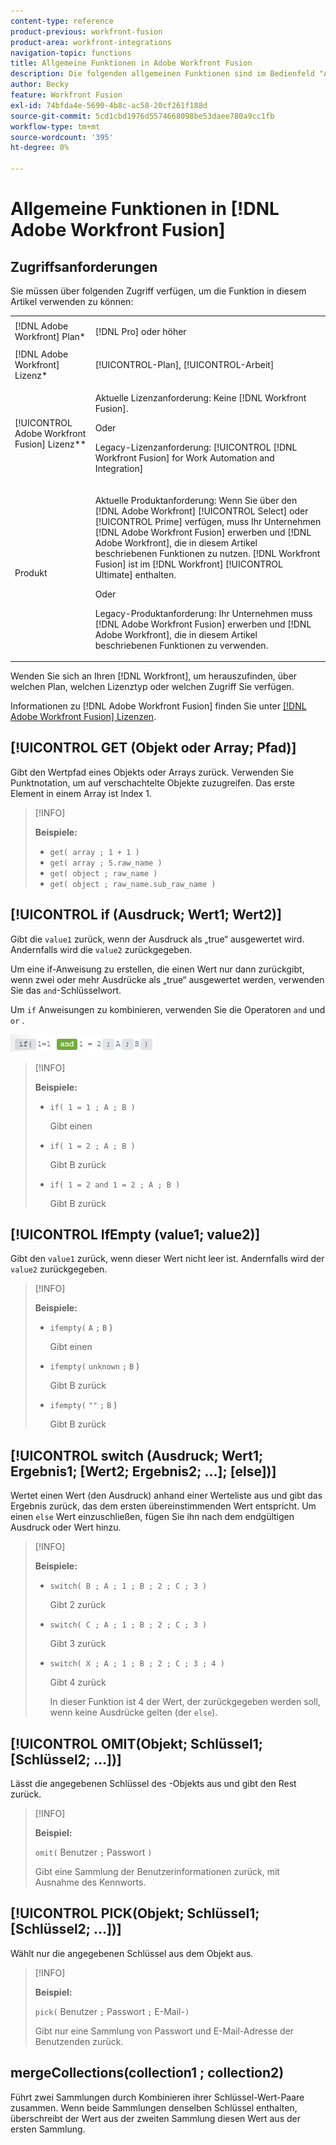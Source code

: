 ```yaml
---
content-type: reference
product-previous: workfront-fusion
product-area: workfront-integrations
navigation-topic: functions
title: Allgemeine Funktionen in Adobe Workfront Fusion
description: Die folgenden allgemeinen Funktionen sind im Bedienfeld "Adobe Workfront Fusion-Zuordnung“ verfügbar.
author: Becky
feature: Workfront Fusion
exl-id: 74bfda4e-5690-4b8c-ac58-20cf261f188d
source-git-commit: 5cd1cbd1976d5574668098be53daee780a9cc1fb
workflow-type: tm+mt
source-wordcount: '395'
ht-degree: 0%

---
```


# Allgemeine Funktionen in [!DNL Adobe Workfront Fusion]

## Zugriffsanforderungen

Sie müssen über folgenden Zugriff verfügen, um die Funktion in diesem Artikel verwenden zu können:

<table style="table-layout:auto">
 <col> 
 <col> 
 <tbody> 
  <tr> 
   <td role="rowheader">[!DNL Adobe Workfront] Plan*</td> 
   <td> <p>[!DNL Pro] oder höher</p> </td> 
  </tr> 
  <tr data-mc-conditions=""> 
   <td role="rowheader">[!DNL Adobe Workfront] Lizenz*</td> 
   <td> <p>[!UICONTROL-Plan], [!UICONTROL-Arbeit]</p> </td> 
  </tr> 
  <tr> 
   <td role="rowheader">[!UICONTROL Adobe Workfront Fusion] Lizenz**</td> 
   <td>
   <p>Aktuelle Lizenzanforderung: Keine [!DNL Workfront Fusion].</p>
   <p>Oder</p>
   <p>Legacy-Lizenzanforderung: [!UICONTROL [!DNL Workfront Fusion] for Work Automation and Integration] </p>
   </td> 
  </tr> 
  <tr> 
   <td role="rowheader">Produkt</td> 
   <td>
   <p>Aktuelle Produktanforderung: Wenn Sie über den [!DNL Adobe Workfront] [!UICONTROL Select] oder [!UICONTROL Prime] verfügen, muss Ihr Unternehmen [!DNL Adobe Workfront Fusion] erwerben und [!DNL Adobe Workfront], die in diesem Artikel beschriebenen Funktionen zu nutzen. [!DNL Workfront Fusion] ist im [!DNL Workfront] [!UICONTROL Ultimate] enthalten.</p>
   <p>Oder</p>
   <p>Legacy-Produktanforderung: Ihr Unternehmen muss [!DNL Adobe Workfront Fusion] erwerben und [!DNL Adobe Workfront], die in diesem Artikel beschriebenen Funktionen zu verwenden.</p>
   </td> 
  </tr> 
 </tbody> 
</table>

Wenden Sie sich an Ihren [!DNL Workfront], um herauszufinden, über welchen Plan, welchen Lizenztyp oder welchen Zugriff Sie verfügen.

Informationen zu [!DNL Adobe Workfront Fusion] finden Sie unter [[!DNL Adobe Workfront Fusion] Lizenzen](../../workfront-fusion/get-started/license-automation-vs-integration.md).

## [!UICONTROL GET (Objekt oder Array; Pfad)]

Gibt den Wertpfad eines Objekts oder Arrays zurück. Verwenden Sie Punktnotation, um auf verschachtelte Objekte zuzugreifen. Das erste Element in einem Array ist Index 1.

>[!INFO]
>
>**Beispiele:**
>
>* `get( array ; 1 + 1 )`
>* `get( array ; 5.raw_name )`
>* `get( object ; raw_name )`
>* `get( object ; raw_name.sub_raw_name )`

## [!UICONTROL if (Ausdruck; Wert1; Wert2)]

Gibt die `value1` zurück, wenn der Ausdruck als „true“ ausgewertet wird. Andernfalls wird die `value2` zurückgegeben.

Um eine if-Anweisung zu erstellen, die einen Wert nur dann zurückgibt, wenn zwei oder mehr Ausdrücke als „true“ ausgewertet werden, verwenden Sie das `and`-Schlüsselwort.

Um `if` Anweisungen zu kombinieren, verwenden Sie die Operatoren `and` und `or` .

![UND-Operator](/help/quicksilver/workfront-fusion/functions/assets/and-in-if-statement.png)

>[!INFO]
>
>**Beispiele:**
>
>* `if( 1 = 1 ; A ; B )`
>
>    Gibt einen
>
>* `if( 1 = 2 ; A ; B )`
>
>   Gibt B zurück
>
>* `if( 1 = 2 and 1 = 2 ; A ; B )`
>
>    Gibt B zurück
>   

## [!UICONTROL IfEmpty (value1; value2)]

Gibt den `value1` zurück, wenn dieser Wert nicht leer ist. Andernfalls wird der `value2` zurückgegeben.

>[!INFO]
>
>**Beispiele:**
>
>* `ifempty(` `A` `;` `B` )
>
>   Gibt einen
>
>* `ifempty(` `unknown` `;` `B` )
>
>   Gibt B zurück
>
>* `ifempty(` `""` `;` `B` )
>
>   Gibt B zurück

## [!UICONTROL switch (Ausdruck; Wert1; Ergebnis1; [Wert2; Ergebnis2; …]; [else])]

Wertet einen Wert (den Ausdruck) anhand einer Werteliste aus und gibt das Ergebnis zurück, das dem ersten übereinstimmenden Wert entspricht. Um einen `else` Wert einzuschließen, fügen Sie ihn nach dem endgültigen Ausdruck oder Wert hinzu.

>[!INFO]
>
>**Beispiele:**
>
>* `switch( B ; A ; 1 ; B ; 2 ; C ; 3 )`
>
>   Gibt 2 zurück
>
>* `switch( C ; A ; 1 ; B ; 2 ; C ; 3 )`
>
>   Gibt 3 zurück
>
>* `switch( X ; A ; 1 ; B ; 2 ; C ; 3 ; 4 )`
>
>   Gibt 4 zurück
>   
>   In dieser Funktion ist 4 der Wert, der zurückgegeben werden soll, wenn keine Ausdrücke gelten (der `else`).

## [!UICONTROL OMIT(Objekt; Schlüssel1; [Schlüssel2; …])]

Lässt die angegebenen Schlüssel des -Objekts aus und gibt den Rest zurück.

>[!INFO]
>
>**Beispiel:**
>
>`omit(` Benutzer `;` Passwort `)`
>
>Gibt eine Sammlung der Benutzerinformationen zurück, mit Ausnahme des Kennworts.

## [!UICONTROL PICK(Objekt; Schlüssel1; [Schlüssel2; …])]

Wählt nur die angegebenen Schlüssel aus dem Objekt aus.

>[!INFO]
>
>**Beispiel:**
>
>`pick(` Benutzer `;` Passwort `;` E-Mail-`)`
>
>Gibt nur eine Sammlung von Passwort und E-Mail-Adresse der Benutzenden zurück.

## mergeCollections(collection1 ; collection2)

Führt zwei Sammlungen durch Kombinieren ihrer Schlüssel-Wert-Paare zusammen. Wenn beide Sammlungen denselben Schlüssel enthalten, überschreibt der Wert aus der zweiten Sammlung diesen Wert aus der ersten Sammlung.

